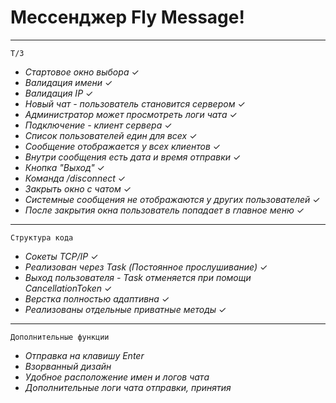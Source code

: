 # Мессенджер Fly Message!
---
`Т/З`
- _Стартовое окно выбора_ ✓
- _Валидация имени_ ✓
- _Валидация IP_ ✓
- _Новый чат - пользователь становится сервером_ ✓
- _Администратор может просмотреть логи чата_ ✓
- _Подключение - клиент сервера_ ✓
- _Список пользователей един для всех_ ✓
- _Сообщение отображается у всех клиентов_ ✓
- _Внутри сообщения есть дата и время отправки_ ✓
- _Кнопка "Выход"_ ✓
- _Команда /disconnect_ ✓
- _Закрыть окно с чатом_ ✓
- _Системные сообщения не отображаются у других пользователей_ ✓
- _После закрытия окна пользователь попадает в главное меню_ ✓
---
`Структура кода`
- _Сокеты TCP/IP_ ✓
- _Реализован через Task (Постоянное прослушивание)_ ✓
- _Выход пользователя - Task отменяется при помощи CancellationToken_ ✓
- _Верстка полностью адаптивна_ ✓
- _Реализованы отдельные приватные методы_ ✓
---
`Дополнительные функции`
- _Отправка на клавишу Enter_
- _Взорванный дизайн_ 
- _Удобное расположение имен и логов чата_
- _Дополнительные логи чата отправки, принятия_
